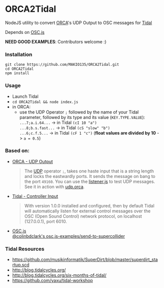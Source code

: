 # ORCA2Tidal
NodeJS utility to convert [ORCA](https://wiki.xxiivv.com/#orca)'s UDP Output to OSC messages for [Tidal](https://tidalcycles.org/index.php/Welcome)

Depends on [OSC.js](https://www.npmjs.com/package/osc)

**NEED GOOD EXAMPLES**: Contributors welcome :)

### Installation
```
git clone https://github.com/MAKIO135/ORCA2Tidal.git
cd ORCA2Tidal
npm install
```

### Usage
- Launch Tidal
- `cd ORCA2Tidal && node index.js`
- in ORCA:  
    - use the UDP Operator `;` followed by the name of your Tidal parameter, followed by its type and its value (`KEY.TYPE.VALUE`):  
    `...7;a.i.64...` -> in Tidal `(cI 10 "a")`  
    `...8;b.s.fast...` -> in Tidal `(cS "slow" "b")`  
    `...6;c.f.5...` -> in Tidal `(cF 1 "c")` (**float values are divided by 10** -> `a = 0.5`)


### Based on:
- [ORCA - UDP Output](https://github.com/hundredrabbits/Orca#midi-output)  
    > The [UDP](https://nodejs.org/api/dgram.html#dgram_socket_send_msg_offset_length_port_address_callback) operator `;`, takes one haste input that is a string length and locks the eastwardly ports. It sends the message on bang to the port `49160`. You can use the [listener.js](https://github.com/hundredrabbits/Orca/blob/master/listener.js) to test UDP messages. See it in action with [udp.orca](https://github.com/hundredrabbits/Orca/blob/master/examples/_udp.orca).
- [Tidal - Controller Input](https://tidalcycles.org/index.php/Controller_Input)  
    > With version 1.0.0 installed and configured, then by default Tidal will automatically listen for external control messages over the OSC (Open Sound Control) network protocol, on localhost (127.0.0.1), port 6010.
- [OSC.js](https://www.npmjs.com/package/osc)  
    [@colinbdclark's osc.js-examples/send-to-supercollider](https://github.com/colinbdclark/osc.js-examples/blob/master/send-to-supercollider/index.js)


### Tidal Resources
- https://github.com/musikinformatik/SuperDirt/blob/master/superdirt_startup.scd
- http://blog.tidalcycles.org/
- http://blog.tidalcycles.org/six-months-of-tidal/
- https://github.com/yaxu/tidal-workshop

